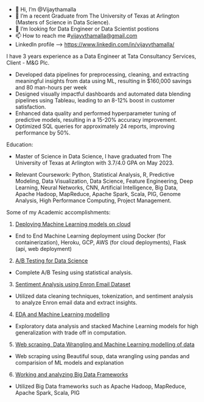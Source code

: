 - 👋 Hi, I’m @Vijaythamalla
- 🌱 I’m a recent Graduate from The University of Texas at Arlington (Masters of Science in Data Science).
- 💞️ I’m looking for Data Engineer or Data Scientist postions
- 📫 How to reach me #vijayvthamalla@gmail.com
- LinkedIn profile --> https://www.linkedin.com/in/vijayvthamalla/


I have 3 years experience as a Data Engineer at Tata Consultancy Services, Client - M&G Plc.
-	Developed data pipelines for preprocessing, cleaning, and extracting meaningful insights from data using ML, resulting in $160,000 savings and 80 man-hours per week
-	Designed visually impactful dashboards and automated data blending pipelines using Tableau, leading to an 8-12% boost in customer satisfaction.
-	Enhanced data quality and performed hyperparameter tuning of predictive models, resulting in a 15-20% accuracy improvement.
-	Optimized SQL queries for approximately 24 reports, improving performance by 50%.


Education:
- Master of Science in Data Science, I have graduated from The University of Texas at Arlington with 3.7/4.0 GPA on May 2023.

- Relevant Coursework: Python, Statistical Analysis, R, Predictive Modeling, Data Visualization, Data Science, Feature Engineering, Deep Learning, Neural Networks, CNN, Artificial Intelligence, Big Data, Apache Hadoop, MapReduce, Apache Spark, Scala, PIG, Genome Analysis, High Performance Computing, Project Management.


Some of my Academic accomplishments:
1) [Deploying Machine Learning models on cloud](https://github.com/vijayvthamalla/End_to_End_ML)
  - End to End Machine Learning deployment using Docker (for containerization), Heroku, GCP, AWS (for cloud deployments), Flask (api, web deployment)
2) [A/B Testing for Data Science](https://github.com/vijayvthamalla/AB_Testing)
  - Complete A/B Tesing using statistical analysis.
3) [Sentiment Analysis using Enron Email Dataset](https://github.com/vijayvthamalla/Sentiment_analysis_using_Enron)
  - Utilized data cleaning techniques, tokenization, and sentiment analysis to analyze Enron email data and extract insights.
4) [EDA and Machine Learning modelling](https://github.com/vijayvthamalla/EDA_and_Model_Building)
  - Exploratory data analysis and stacked Machine Learning models for high generalization with trade off in computation.
5) [Web scraping, Data Wrangling and Machine Learning modelling of data](https://github.com/vijayvthamalla/Data_science)
  - Web scraping using Beautiful soup, data wrangling using pandas and comparision of ML models and explanation
6) [Working and analyzing Big Data Frameworks](https://github.com/vijayvthamalla/Big_Data_Analysis)
  - Utilized Big Data frameworks such as Apache Hadoop, MapReduce, Apache Spark, Scala, PIG

<!---
vijayvthamalla/vijayvthamalla is a ✨ special ✨ repository because its `README.md` (this file) appears on your GitHub profile.
You can click the Preview link to take a look at your changes.
--->
